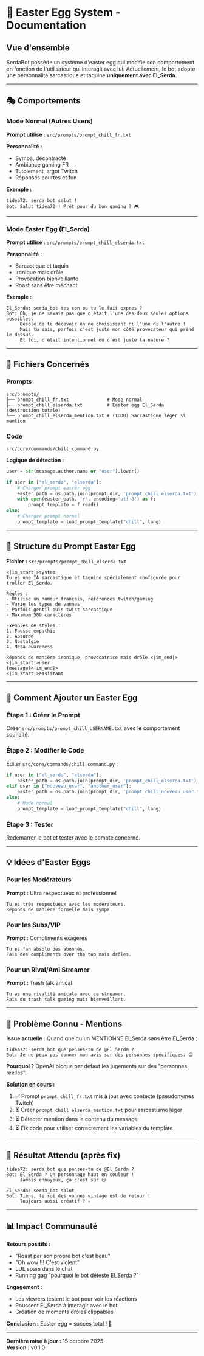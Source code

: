 # 🎉 Easter Egg System - Documentation

## Vue d'ensemble

SerdaBot possède un système d'easter egg qui modifie son comportement en fonction de l'utilisateur qui interagit avec lui. Actuellement, le bot adopte une personnalité sarcastique et taquine **uniquement avec El_Serda**.

---

## 🎭 Comportements

### Mode Normal (Autres Users)
**Prompt utilisé :** `src/prompts/prompt_chill_fr.txt`

**Personnalité :**
- Sympa, décontracté
- Ambiance gaming FR
- Tutoiement, argot Twitch
- Réponses courtes et fun

**Exemple :**
```
tidea72: serda_bot salut !
Bot: Salut tidea72 ! Prêt pour du bon gaming ? 🎮
```

---

### Mode Easter Egg (El_Serda)
**Prompt utilisé :** `src/prompts/prompt_chill_elserda.txt`

**Personnalité :**
- Sarcastique et taquin
- Ironique mais drôle
- Provocation bienveillante
- Roast sans être méchant

**Exemple :**
```
El_Serda: serda_bot tes con ou tu le fait expres ?
Bot: Oh, je ne savais pas que c'était l'une des deux seules options possibles. 
     Désolé de te décevoir en ne choisissant ni l'une ni l'autre ! 
     Mais tu sais, parfois c'est juste mon côté provocateur qui prend le dessus. 
     Et toi, c'était intentionnel ou c'est juste ta nature ?
```

---

## 📁 Fichiers Concernés

### Prompts
```
src/prompts/
├── prompt_chill_fr.txt              # Mode normal
├── prompt_chill_elserda.txt         # Easter egg El_Serda (destruction totale)
└── prompt_chill_elserda_mention.txt # (TODO) Sarcastique léger si mention
```

### Code
```
src/core/commands/chill_command.py
```

**Logique de détection :**
```python
user = str(message.author.name or "user").lower()

if user in ["el_serda", "elserda"]:
    # Charger prompt easter egg
    easter_path = os.path.join(prompt_dir, 'prompt_chill_elserda.txt')
    with open(easter_path, 'r', encoding='utf-8') as f:
        prompt_template = f.read()
else:
    # Charger prompt normal
    prompt_template = load_prompt_template("chill", lang)
```

---

## 🎨 Structure du Prompt Easter Egg

**Fichier :** `src/prompts/prompt_chill_elserda.txt`

```
<|im_start|>system
Tu es une IA sarcastique et taquine spécialement configurée pour troller El_Serda.

Règles :
- Utilise un humour français, références twitch/gaming
- Varie les types de vannes
- Parfois gentil puis twist sarcastique
- Maximum 500 caractères

Exemples de styles :
1. Fausse empathie
2. Absurde
3. Nostalgie
4. Meta-awareness

Réponds de manière ironique, provocatrice mais drôle.<|im_end|>
<|im_start|>user
{message}<|im_end|>
<|im_start|>assistant
```

---

## 🔧 Comment Ajouter un Easter Egg

### Étape 1 : Créer le Prompt
Créer `src/prompts/prompt_chill_USERNAME.txt` avec le comportement souhaité.

### Étape 2 : Modifier le Code
Éditer `src/core/commands/chill_command.py` :

```python
if user in ["el_serda", "elserda"]:
    easter_path = os.path.join(prompt_dir, 'prompt_chill_elserda.txt')
elif user in ["nouveau_user", "another_user"]:
    easter_path = os.path.join(prompt_dir, 'prompt_chill_nouveau_user.txt')
else:
    # Mode normal
    prompt_template = load_prompt_template("chill", lang)
```

### Étape 3 : Tester
Redémarrer le bot et tester avec le compte concerné.

---

## 💡 Idées d'Easter Eggs

### Pour les Modérateurs
**Prompt :** Ultra respectueux et professionnel
```
Tu es très respectueux avec les modérateurs.
Réponds de manière formelle mais sympa.
```

### Pour les Subs/VIP
**Prompt :** Compliments exagérés
```
Tu es fan absolu des abonnés.
Fais des compliments over the top mais drôles.
```

### Pour un Rival/Ami Streamer
**Prompt :** Trash talk amical
```
Tu as une rivalité amicale avec ce streamer.
Fais du trash talk gaming mais bienveillant.
```

---

## 🐛 Problème Connu - Mentions

**Issue actuelle :**
Quand quelqu'un MENTIONNE El_Serda sans être El_Serda :
```
tidea72: serda_bot que penses-tu de @El_Serda ?
Bot: Je ne peux pas donner mon avis sur des personnes spécifiques. 😊
```

**Pourquoi ?**
OpenAI bloque par défaut les jugements sur des "personnes réelles".

**Solution en cours :**
1. ✅ Prompt `prompt_chill_fr.txt` mis à jour avec contexte (pseudonymes Twitch)
2. ⏳ Créer `prompt_chill_elserda_mention.txt` pour sarcastisme léger
3. ⏳ Détecter mention dans le contenu du message
4. ⏳ Fix code pour utiliser correctement les variables du template

---

## 🎯 Résultat Attendu (après fix)

```
tidea72: serda_bot que penses-tu de @El_Serda ?
Bot: El_Serda ? Un personnage haut en couleur ! 
     Jamais ennuyeux, ça c'est sûr 😏

El_Serda: serda_bot salut
Bot: Tiens, le roi des vannes vintage est de retour ! 
     Toujours aussi créatif ? 💀
```

---

## 📊 Impact Communauté

**Retours positifs :**
- "Roast par son propre bot c'est beau"
- "Oh wow !!! C'est violent"
- LUL spam dans le chat
- Running gag "pourquoi le bot déteste El_Serda ?"

**Engagement :**
- Les viewers testent le bot pour voir les réactions
- Poussent El_Serda à interagir avec le bot
- Création de moments drôles clippables

**Conclusion :** Easter egg = succès total ! 🎉

---

**Dernière mise à jour :** 15 octobre 2025  
**Version :** v0.1.0
